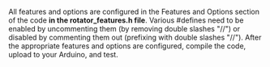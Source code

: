 All features and options are configured in the Features and Options section of the code **in the rotator_features.h file**.  Various #defines need to be enabled by uncommenting them (by removing double slashes "//") or disabled by commenting them out (prefixing with double slashes "//").  After the appropriate features and options are configured, compile the code, upload to your Arduino, and test.
